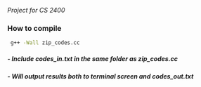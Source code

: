*Project for CS 2400*

### How to compile
```sh
 g++ -Wall zip_codes.cc
````

##### - Include codes_in.txt in the same folder as zip_codes.cc
##### - Will output results both to terminal screen and codes_out.txt
